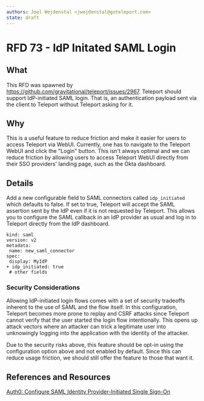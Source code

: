 ```yaml
---
authors: Joel Wejdenstal <jwejdenstal@goteleport.com>
state: draft
---
```


# RFD 73 - IdP Initated SAML Login

## What

This RFD was spawned by https://github.com/gravitational/teleport/issues/2967. Teleport should support IdP-initiated SAML login. That is, an authentication payload sent via the client to Teleport without Teleport asking for it.

## Why

This is a useful feature to reduce friction and make it easier for users to access Teleport via WebUI. Currently, one has to navigate to the Teleport WebUI and click the "Login" button. This isn't always optimal and we can reduce friction by allowing users to access Teleport WebUI directly from their SSO providers' landing page, such as the Okta dashboard.

## Details

Add a new configurable field to SAML connectors called `idp_initiated` which defaults to false. If set to true, Teleport will accept the SAML assertion sent by the IdP even if it is not requested by Teleport. This allows you to configure the SAML callback in an IdP provider as usual and log in to Teleport directly from the IdP dashboard.

```
kind: saml
version: v2
metadata:
 name: new_saml_connector
spec:
 display: MyIdP
+ idp_initiated: true
 # other fields
```

### Security Considerations

Allowing IdP-initiated login flows comes with a set of security tradeoffs inherent to the use of SAML and the flow itself. In this configuration, Teleport becomes more prone to replay and CSRF attacks since Teleport cannot verify that the user started the login flow intentionally. This opens up attack vectors where an attacker can trick a legitimate user into unknowingly logging into the application with the identity of the attacker.

Due to the security risks above, this feature should be opt-in using the configuration option above and not enabled by default. Since this can reduce usage friction, we should still offer the feature to those that want it.

## References and Resources

[Auth0: Configure SAML Identity Provider-Initiated Single Sign-On](https://auth0.com/docs/authenticate/protocols/saml/saml-sso-integrations/identity-provider-initiated-single-sign-on)
